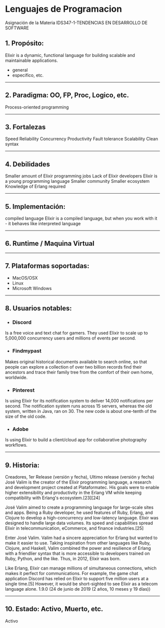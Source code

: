 # Lenguajes de Programacion #
Asignación de la Materia IDS347-1-TENDENCIAS EN DESARROLLO DE SOFTWARE

## 1. Propósito:
Elixir is a dynamic, functional language for building scalable and maintainable applications.
- general
- especifico, etc.
---
## 2. Paradigma: OO, FP, Proc, Logico, etc. ##

Process-oriented programming 

---
## 3. Fortalezas 

Speed
Reliability
Concurrency
Productivity
Fault tolerance
Scalability
Clean syntax

---
## 4. Debilidades

Smaller amount of Elixir programming jobs
Lack of Elixir developers
Elixir is a young programming language
Smaller community
Smaller ecosystem
Knowledge of Erlang required

---
## 5. Implementación: 
compiled language
Elixir is a compiled language, but when you work with it - it behaves like interpreted language

---
## 6. Runtime / Maquina Virtual
---
## 7. Plataformas soportadas:

- MacOS/OSX
- Linux
- Microsoft Windows
---
## 8. Usuarios notables: 
- ### **Discord** ###  
Is a free voice and text chat for gamers. They used Elixir to scale up to 5,000,000 concurrency users and millions of events per second.

- ### **Findmypast** ###  
Makes original historical documents available to search online, so that people can explore a collection of over two billion records find their ancestors and trace their family tree from the comfort of their own home, worldwide.

- ### **Pinterest** ###  
Is using Elixir for its notification system to deliver 14,000 notifications per second. The notification system runs across 15 servers, whereas the old system, written in Java, ran on 30. The new code is about one-tenth of the size of the old code.

- ### **Adobe** ###  
Is using Elixir to build a client/cloud app for collaborative photography workflows.

---
## 9. Historia: 
Creadores, 1er Release (versión y fecha), Ultimo release (versión y fecha)
José Valim is the creator of the Elixir programming language, a research and development project created at Plataformatec. His goals were to enable higher extensibility and productivity in the Erlang VM while keeping compatibility with Erlang's ecosystem.[23][24]

José Valim aimed to create a programming language for large-scale sites and apps. Being a Ruby developer, he used features of Ruby, Erlang, and Clojure to develop a high-concurrency and low-latency language. Elixir was designed to handle large data volumes. Its speed and capabilities spread Elixir in telecommunication, eCommerce, and finance industries.[25]

Enter José Valim. Valim had a sincere appreciation for Erlang but wanted to make it easier to use. Taking inspiration from other languages like Ruby, Clojure, and Haskell, Valim combined the power and resilience of Erlang with a friendlier syntax that is more accessible to developers trained on Ruby, Python, and the like. Thus, in 2012, Elixir was born.

Like Erlang, Elixir can manage millions of simultaneous connections, which makes it perfect for communications. For example, the game chat application Discord has relied on Elixir to support five million users at a single time.[5] However, it would be short-sighted to see Elixir as a telecom language alone.
1.9.0 (24 de junio de 2019 (2 años, 10 meses y 19 días))

---
## 10. Estado: Activo, Muerto, etc.
Activo






